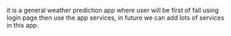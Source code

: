 it is a general weather prediction app where user will be first of fall using login page then use the app services, in future we can add lots of services in this app.
